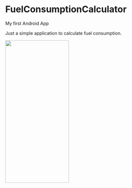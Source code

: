 # FuelConsumptionCalculator
My first Android App

Just a simple application to calculate fuel consumption.

<img src="FuelConsumptionCalculator/Images/FCC_screenshot1.jpg" width="200" height="450">
